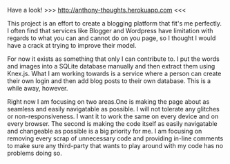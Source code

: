 Have a look! >>> http://anthony-thoughts.herokuapp.com <<<

This project is an effort to create a blogging platform that fit's me perfectly. I often find that services like Blogger and Wordpress have limitation with regards to what you can and cannot do on you page, so I thought I would have a crack at trying to improve their model.

For now it exists as something that only I can contribute to. I put the words and images into a SQLite database manually and then extract them using Knex.js. What I am working towards is a service where a person can create their own login and then add blog posts to their own database. This is a while away, however.

Right now I am focusing on two areas.One is making the page about as seamless and easily navigatable as possible. I will not tolerate any glitches or non-responsiveness. I want it to work the same on every device and on every browser. The second is making the code itself as easily navigatable and changeable as possible is a big priority for me. I am focusing on removing every scrap of unnecessary code and providing in-line comments to make sure any third-party that wants to play around with my code has no problems doing so.
